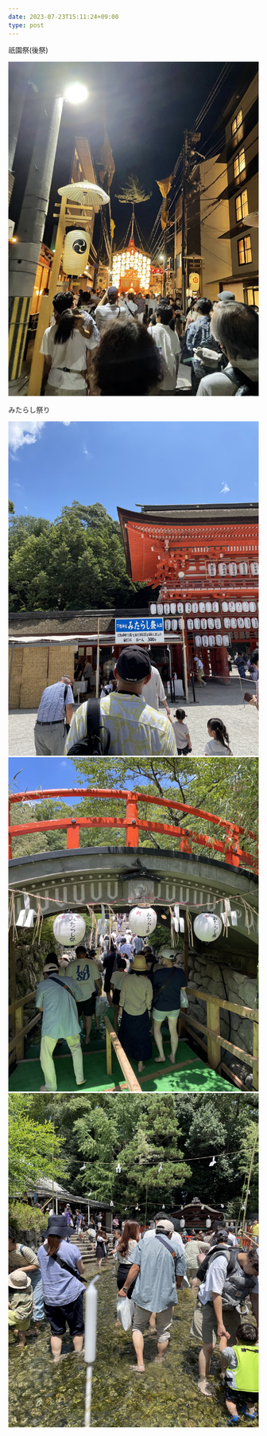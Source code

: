 ```yaml
---
date: 2023-07-23T15:11:24+09:00
type: post
---
```


祇園祭(後祭)

<img src="IMG_4778.jpg" class="u-photo">

みたらし祭り

<img src="IMG_4786.jpg" class="u-photo">

<img src="IMG_4788.jpg" class="u-photo">

<img src="IMG_4790.jpg" class="u-photo">
